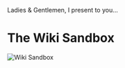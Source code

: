 Ladies & Gentlemen, I present to you... <br />
# The Wiki Sandbox

![Wiki Sandbox](https://user-images.githubusercontent.com/100762874/197362492-58fe4bf5-2f36-4b0c-a5e9-5df8291ab377.png)
